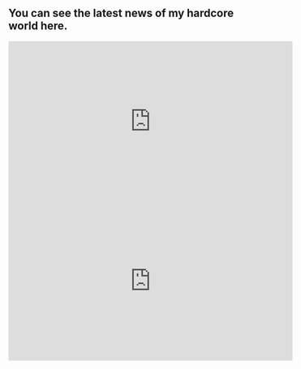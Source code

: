 ## You can see the latest news of my hardcore world here. 
<iframe width="560" height="315" src="https://www.youtube.com/embed/Vh-5J0Q3Okk" title="YouTube video player" frameborder="0" allow="accelerometer; autoplay; clipboard-write; encrypted-media; gyroscope; picture-in-picture" allowfullscreen></iframe>
<iframe width="560" height="315" src="https://www.youtube.com/watch?v=72pJuZb2KrY" title="YouTube video player" frameborder="0" allow="accelerometer; autoplay; clipboard-write; encrypted-media; gyroscope; picture-in-picture" allowfullscreen></iframe>
